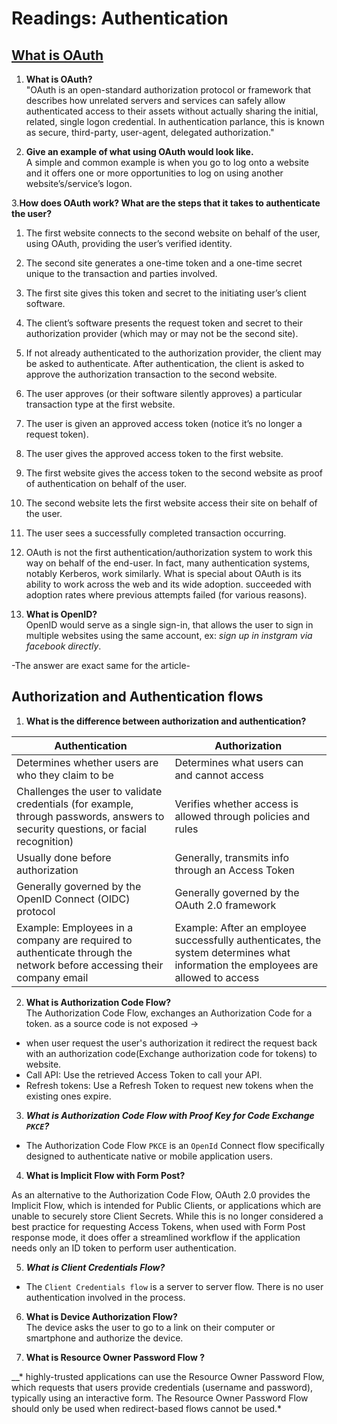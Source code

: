 # Readings: Authentication

## [What is OAuth](https://www.csoonline.com/article/3216404/what-is-oauth-how-the-open-authorization-framework-works.html)

1. **What is OAuth?**  
"OAuth is an open-standard authorization protocol or framework that describes how unrelated servers and services can safely allow authenticated access to their assets without actually sharing the initial, related, single logon credential. In authentication parlance, this is known as secure, third-party, user-agent, delegated authorization."

2. **Give an example of what using OAuth would look like.**  
A simple and common example is when you go to log onto a website and it offers one or more opportunities to log on using another website’s/service’s logon.

 3.**How does OAuth work? What are the steps that it takes to authenticate the user?**

1. The first website connects to the second website on behalf of the user, using OAuth, providing the user’s verified identity.

2. The second site generates a one-time token and a one-time secret unique to the transaction and parties involved.

3. The first site gives this token and secret to the initiating user’s client software.

4. The client’s software presents the request token and secret to their authorization provider (which may or may not be the second site).

5. If not already authenticated to the authorization provider, the client may be asked to authenticate. After authentication, the client is asked to approve the authorization transaction to the second website.

6. The user approves (or their software silently approves) a particular transaction type at the first website.

7. The user is given an approved access token (notice it’s no longer a request token).

8. The user gives the approved access token to the first website.

9. The first website gives the access token to the second website as proof of authentication on behalf of the user.

10. The second website lets the first website access their site on behalf of the user.

11. The user sees a successfully completed transaction occurring.

12. OAuth is not the first authentication/authorization system to work this way on behalf of the end-user. In fact, many authentication systems, notably Kerberos, work similarly. What is special about OAuth is its ability to work across the web and its wide adoption. 
 succeeded with adoption rates where previous attempts failed (for various reasons).


4. **What is OpenID?**  
 OpenID would serve as a single sign-in, that allows the user to sign in multiple websites using the same account, ex: *sign up in instgram via facebook directly*.

-The answer are exact same for the article-


## Authorization and Authentication flows
1. **What is the difference between authorization and authentication?**

|Authentication	|Authorization|
|----|-----|
| Determines whether users are who they claim to be |  Determines what users can and cannot access  |
| Challenges the user to validate credentials (for example, through passwords, answers to security questions, or facial recognition) |  Verifies whether access is allowed through policies and rules  |
| Usually done before authorization |  Generally, transmits info through an Access Token  |
| Generally governed by the OpenID Connect (OIDC) protocol |  Generally governed by the OAuth 2.0 framework  |
| Example: Employees in a company are required to authenticate through the network before accessing their company email |  Example: After an employee successfully authenticates, the system determines what information the employees are allowed to access  |

2. **What is Authorization Code Flow?**  
The Authorization Code Flow, exchanges an Authorization Code for a token.
as a source code is not exposed ->
- when user request the user's authorization it redirect the request back with an authorization code(Exchange authorization code for tokens) to website.
- Call API: Use the retrieved Access Token to call your API.
- Refresh tokens: Use a Refresh Token to request new tokens when the existing ones expire.

3.  ***What is Authorization Code Flow with Proof Key for Code Exchange `PKCE`?***

- The Authorization Code Flow `PKCE` is an `OpenId` Connect flow specifically designed to authenticate native or mobile application users.


4. **What is Implicit Flow with Form Post?**  

As an alternative to the Authorization Code Flow, OAuth 2.0 provides the Implicit Flow, which is intended for Public Clients, or applications which are unable to securely store Client Secrets. 
While this is no longer considered a best practice for requesting Access Tokens, when used with Form Post response mode, it does offer a streamlined workflow if the application needs only an ID token to perform user authentication.


5. ***What is Client Credentials Flow?***

- The `Client Credentials flow` is a server to server flow. There is no user authentication involved in the process. 
 
 6. **What is Device Authorization Flow?**  
The device asks the user to go to a link on their computer or smartphone and authorize the device. 

7. **What is Resource Owner Password Flow ?**

__* highly-trusted applications can use the Resource Owner Password Flow, which requests that users provide credentials (username and password), typically using an interactive form. The Resource Owner Password Flow should only be used when redirect-based flows cannot be used.*